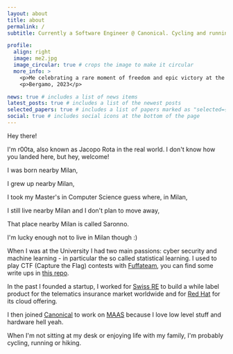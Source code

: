 ```yaml
---
layout: about
title: about
permalink: /
subtitle: Currently a Software Engineer @ Canonical. Cycling and running lover.

profile:
  align: right
  image: me2.jpg
  image_circular: true # crops the image to make it circular
  more_info: >
    <p>Me celebrating a rare moment of freedom and epic victory at the same time not sitting at my desk</p>
    <p>Bergamo, 2023</p>

news: true # includes a list of news items
latest_posts: true # includes a list of the newest posts
selected_papers: true # includes a list of papers marked as "selected={true}"
social: true # includes social icons at the bottom of the page
---
```


Hey there!

I'm r00ta, also known as Jacopo Rota in the real world. I don't know how you landed here, but hey, welcome!

I was born nearby Milan,

I grew up nearby Milan,

I took my Master's in Computer Science guess where, in Milan,

I still live nearby Milan and I don't plan to move away,

That place nearby Milan is called Saronno.

I'm lucky enough not to live in Milan though :)

When I was at the University I had two main passions: cyber security and machine learning - in particular the so called statistical learning. I used to play CTF (Capture the Flag) contests with <a href='https://l4ser.github.io/'>Fuffateam</a>, you can find some write ups in <a href='https://github.com/r00ta/myWriteUps'>this repo</a>.

In the past I founded a startup, I worked for <a href="https://www.swissre.com/">Swiss RE</a> to build a while label product for the telematics insurance market worldwide and for <a href="https://www.redhat.com/it">Red Hat</a> for its cloud offering.

I then joined <a href="https://canonical.com/">Canonical</a> to work on <a href="https://maas.io/">MAAS</a> because I love low level stuff and hardware hell yeah.

When I'm not sitting at my desk or enjoying life with my family, I'm probably cycling, running or hiking.
